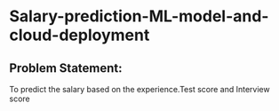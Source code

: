 # Salary-prediction-ML-model-and-cloud-deployment
## Problem Statement:
   To predict the salary based on the experience.Test score and Interview score
